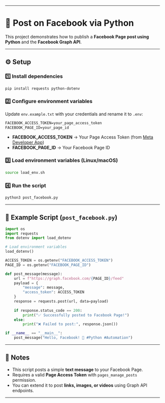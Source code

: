 
---

# 📘 Post on Facebook via Python

This project demonstrates how to publish a **Facebook Page post using Python** and the **Facebook Graph API**.

---

## ⚙️ Setup

### 1️⃣ Install dependencies

```bash
pip install requests python-dotenv
```

### 2️⃣ Configure environment variables

Update `env.example.txt` with your credentials and rename it to `.env`:

```txt
FACEBOOK_ACCESS_TOKEN=your_page_access_token
FACEBOOK_PAGE_ID=your_page_id
```

* **FACEBOOK\_ACCESS\_TOKEN** → Your Page Access Token (from [Meta Developer App](https://developers.facebook.com/))
* **FACEBOOK\_PAGE\_ID** → Your Facebook Page ID

### 3️⃣ Load environment variables (Linux/macOS)

```bash
source load_env.sh
```

### 4️⃣ Run the script

```bash
python3 post_facebook.py
```

---

## 📜 Example Script (`post_facebook.py`)

```python
import os
import requests
from dotenv import load_dotenv

# Load environment variables
load_dotenv()

ACCESS_TOKEN = os.getenv("FACEBOOK_ACCESS_TOKEN")
PAGE_ID = os.getenv("FACEBOOK_PAGE_ID")

def post_message(message):
    url = f"https://graph.facebook.com/{PAGE_ID}/feed"
    payload = {
        "message": message,
        "access_token": ACCESS_TOKEN
    }
    response = requests.post(url, data=payload)
    
    if response.status_code == 200:
        print("✅ Successfully posted to Facebook Page!")
    else:
        print("❌ Failed to post:", response.json())

if __name__ == "__main__":
    post_message("Hello, Facebook! 🚀 #Python #Automation")
```

---

## 📌 Notes

* This script posts a simple **text message** to your Facebook Page.
* Requires a valid **Page Access Token** with `pages_manage_posts` permission.
* You can extend it to post **links, images, or videos** using Graph API endpoints.

---
